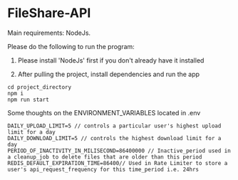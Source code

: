 # FileShare-API

Main requirements: NodeJs.

Please do the following to run the program:
1. Please install 'NodeJs' first if you don't already have it installed

2. After pulling the project, install dependencies and run the app
```
cd project_directory
npm i
npm run start
```
Some thoughts on the ENVIRONMENT_VARIABLES located in .env 
```
DAILY_UPLOAD_LIMIT=5 // controls a particular user's highest upload limit for a day
DAILY_DOWNLOAD_LIMIT=5 // controls the highest download limit for a day
PERIOD_OF_INACTIVITY_IN_MILISECOND=86400000 // Inactive_period used in a cleanup_job to delete files that are older than this period
REDIS_DEFAULT_EXPIRATION_TIME=86400// Used in Rate Limiter to store a user's api_request_frequency for this time_period i.e. 24hrs 
```

